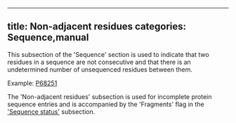 
---
title: Non-adjacent residues
categories: Sequence,manual
---

This subsection of the 'Sequence' section is used to indicate that two residues in a sequence are not consecutive and that there is an undetermined number of unsequenced residues between them.

Example: [P68251](http://www.uniprot.org/uniprot/P68251#sequences)

The 'Non-adjacent residues' subsection is used for incomplete protein sequence entries and is accompanied by the 'Fragments' flag in the ['Sequence status'](http://www.uniprot.org/manual/sequence_status) subsection.
        